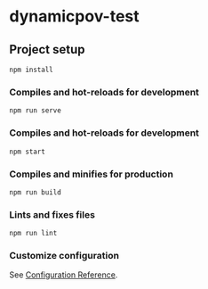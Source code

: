 # dynamicpov-test

## Project setup
```
npm install
```

### Compiles and hot-reloads for development
```
npm run serve
```

### Compiles and hot-reloads for development
```
npm start
```

### Compiles and minifies for production
```
npm run build
```

### Lints and fixes files
```
npm run lint
```

### Customize configuration
See [Configuration Reference](https://cli.vuejs.org/config/).
